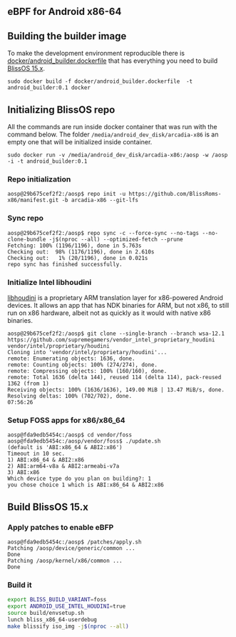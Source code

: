 eBPF for Android x86-64
-----

## Building the builder image
To make the development environment reproducible there is [docker/android_builder.dockerfile](docker/android_builder.dockerfile) that has everything you need to build [BlissOS 15.x](https://docs.blissos.org/development/build-bliss-os-15.x/). 
```console
sudo docker build -f docker/android_builder.dockerfile  -t android_builder:0.1 docker
```

## Initializing BlissOS repo
All the commands are run inside docker container that was run with the command below. The folder `/media/android_dev_disk/arcadia-x86` is an empty one that will be initialized inside container.
```console
sudo docker run -v /media/android_dev_disk/arcadia-x86:/aosp -w /aosp -i -t android_builder:0.1
```

### Repo initialization
```console
aosp@29b675cef2f2:/aosp$ repo init -u https://github.com/BlissRoms-x86/manifest.git -b arcadia-x86 --git-lfs
```
### Sync repo
```
aosp@29b675cef2f2:/aosp$ repo sync -c --force-sync --no-tags --no-clone-bundle -j$(nproc --all) --optimized-fetch --prune
Fetching: 100% (1196/1196), done in 5.763s
Checking out:  98% (1176/1196), done in 2.610s
Checking out:   1% (20/1196), done in 0.021s
repo sync has finished successfully.
```
### Initialize Intel libhoudini
[libhoudini](https://commonsware.com/blog/2013/11/21/libhoudini-what-it-means-for-developers.html) is a proprietary ARM translation layer for x86-powered Android devices. It allows an app that has NDK binaries for ARM, but not x86, to still run on x86 hardware, albeit not as quickly as it would with native x86 binaries.
```
aosp@29b675cef2f2:/aosp$ git clone --single-branch --branch wsa-12.1 https://github.com/supremegamers/vendor_intel_proprietary_houdini vendor/intel/proprietary/houdini
Cloning into 'vendor/intel/proprietary/houdini'...
remote: Enumerating objects: 1636, done.
remote: Counting objects: 100% (274/274), done.
remote: Compressing objects: 100% (160/160), done.
remote: Total 1636 (delta 144), reused 114 (delta 114), pack-reused 1362 (from 1)
Receiving objects: 100% (1636/1636), 149.00 MiB | 13.47 MiB/s, done.
Resolving deltas: 100% (702/702), done.
07:56:26

```
### Setup FOSS apps for x86/x86_64
```console
aosp@fda9edb5454c:/aosp$ cd vendor/foss
aosp@fda9edb5454c:/aosp/vendor/foss$ ./update.sh
(default is 'ABI:x86_64 & ABI2:x86')
Timeout in 10 sec.
1) ABI:x86_64 & ABI2:x86
2) ABI:arm64-v8a & ABI2:armeabi-v7a
3) ABI:x86
Which device type do you plan on building?: 1
you chose choice 1 which is ABI:x86_64 & ABI2:x86
```

## Build BlissOS 15.x
### Apply patches to enable eBFP
```
aosp@fda9edb5454c:/aosp$ /patches/apply.sh
Patching /aosp/device/generic/common ...
Done
Patching /aosp/kernel/x86/common ...
Done
```

### Build it
```bash
export BLISS_BUILD_VARIANT=foss
export ANDROID_USE_INTEL_HOUDINI=true
source build/envsetup.sh
lunch bliss_x86_64-userdebug
make blissify iso_img -j$(nproc --all)
```
